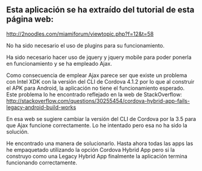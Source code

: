 Esta aplicación se ha extraído del tutorial de esta página web:
---------------------------------------------------------------
http://2noodles.com/miamiforum/viewtopic.php?f=12&t=58




No ha sido necesario el uso de plugins para su funcionamiento.

Ha sido necesario hacer uso de jquery y jquery mobile para poder ponerla en funcionamiento y se ha empleado Ajax.

Como consecuencia de emplear Ajax parece ser que existe un problema con Intel XDK con la versión del CLI de Cordova 4.1.2 por lo que al construir el APK para Android, la aplicación no tiene el funcionamiento esperado. Este problema lo he encontrado reflejado en la web de StackOverflow:
http://stackoverflow.com/questions/30255454/cordova-hybrid-app-fails-legacy-android-build-works

En esa web se sugiere cambiar la versión del CLI de Cordova por la 3.5 para que Ajax funcione correctamente. Lo he intentado pero esa no ha sido la solución.

He encontrado una manera de solucionarlo. Hasta ahora todas las apps las he empaquetado utilizando la opción Cordova Hybrid App pero si la construyo como una Legacy Hybrid App finalmente la aplicación termina funcionando correctamente.

